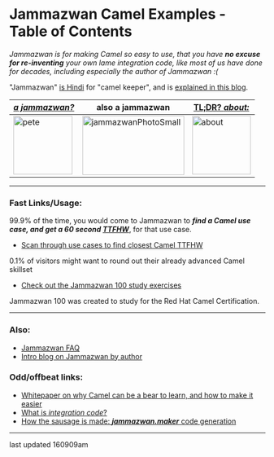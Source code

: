 # Jammazwan Camel Examples - Table of Contents

   *Jammazwan is for making Camel so easy to use, that you have __no excuse for re-inventing__ your own lame integration code, like most of us have done for decades, including especially the author of Jammazwan :(*

"Jammazwan" [is Hindi](href="https://books.google.com/books?id=_kWROaer5UsC&amp;pg=PA1138&amp;lpg=PA1138&amp;dq=jammazwan+camel+keeper+hindi&amp;source=bl&amp;ots=7FaF5BXK_F&amp;sig=Cg-U5ORP3dHrFycaCFvo34GdpZ0&amp;hl=en&amp;sa=X&amp;ved=0ahUKEwj8v4OV3YbNAhVjpIMKHSYUB_oQ6AEIHDAA#v=onepage&amp;q=jammazwan%20camel%20keeper%20hindi&amp;f=false) for "camel keeper", and is [explained in this blog](https://betterologist.net/2016/05/jammazwan-projects-for-learning-apache-camel/).

|[**_a jammazwan?_**](https://betterologist.net/2016/06/jammazwan-for-hire/)|also a jammazwan|[TL;DR? _about:_](https://youtu.be/vea51DzmXyA)|
| --- | --- | --- |
|<img class="style-svg" src="https://betterologist.net/wp-content/uploads/2016/05/pete-300x297.jpg" alt="pete" width="116" height="115" />|<img class="style-svg" src="https://betterologist.net/wp-content/uploads/2016/05/jammazwanPhotoSmall.png" alt="jammazwanPhotoSmall" width="200" height="116" />|[<img class="style-svg" src="https://betterologist.net/wp-content/uploads/2016/05/jamzVid1.png" alt="about" width="115" height="115" />](https://youtu.be/vea51DzmXyA)|


---

### Fast Links/Usage:

99.9% of the time, you would come to Jammazwan to **_find a Camel use case, and get a 60 second [TTFHW](http://www.programmableweb.com/news/six-ways-to-accelerate-time-to-first-hello-world/2012/07/31#apiu)_**, for that use case.

  * [Scan through use cases to find closest Camel TTFHW](https://github.com/jammazwan/jammazwan.x_index)

0.1% of visitors might want to round out their already advanced Camel skillset

 * [Check out the Jammazwan 100 study exercises](https://github.com/jammazwan/jammazwan.100)

 Jammazwan 100 was created to study for the Red Hat Camel Certification.

---

### Also:

 * [Jammazwan FAQ](https://betterologist.net/2016/06/jammazwan-faq/)
 * [Intro blog on Jammazwan by author](https://betterologist.net/2016/05/jammazwan-projects-for-learning-apache-camel/)

### Odd/offbeat links:

  * [Whitepaper on why Camel can be a bear to learn, and how to make it easier](https://betterologist.net/2016/05/months-to-learn-camel/)
  * [What is _integration code_?](http://martinfowler.com/books/eip.html)
  * [How the sausage is made: **_jammazwan.maker_** code generation](https://github.com/jammazwan/jammazwan.maker)

---

last updated 160909am
